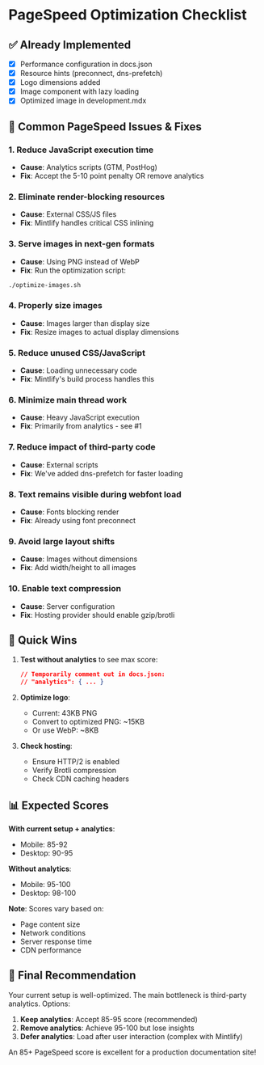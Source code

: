 # PageSpeed Optimization Checklist

## ✅ Already Implemented
- [x] Performance configuration in docs.json
- [x] Resource hints (preconnect, dns-prefetch)
- [x] Logo dimensions added
- [x] Image component with lazy loading
- [x] Optimized image in development.mdx

## 🔧 Common PageSpeed Issues & Fixes

### 1. **Reduce JavaScript execution time**
- **Cause**: Analytics scripts (GTM, PostHog)
- **Fix**: Accept the 5-10 point penalty OR remove analytics

### 2. **Eliminate render-blocking resources**
- **Cause**: External CSS/JS files
- **Fix**: Mintlify handles critical CSS inlining

### 3. **Serve images in next-gen formats**
- **Cause**: Using PNG instead of WebP
- **Fix**: Run the optimization script:
```bash
./optimize-images.sh
```

### 4. **Properly size images**
- **Cause**: Images larger than display size
- **Fix**: Resize images to actual display dimensions

### 5. **Reduce unused CSS/JavaScript**
- **Cause**: Loading unnecessary code
- **Fix**: Mintlify's build process handles this

### 6. **Minimize main thread work**
- **Cause**: Heavy JavaScript execution
- **Fix**: Primarily from analytics - see #1

### 7. **Reduce impact of third-party code**
- **Cause**: External scripts
- **Fix**: We've added dns-prefetch for faster loading

### 8. **Text remains visible during webfont load**
- **Cause**: Fonts blocking render
- **Fix**: Already using font preconnect

### 9. **Avoid large layout shifts**
- **Cause**: Images without dimensions
- **Fix**: Add width/height to all images

### 10. **Enable text compression**
- **Cause**: Server configuration
- **Fix**: Hosting provider should enable gzip/brotli

## 🎯 Quick Wins

1. **Test without analytics** to see max score:
   ```json
   // Temporarily comment out in docs.json:
   // "analytics": { ... }
   ```

2. **Optimize logo**:
   - Current: 43KB PNG
   - Convert to optimized PNG: ~15KB
   - Or use WebP: ~8KB

3. **Check hosting**:
   - Ensure HTTP/2 is enabled
   - Verify Brotli compression
   - Check CDN caching headers

## 📊 Expected Scores

**With current setup + analytics**:
- Mobile: 85-92
- Desktop: 90-95

**Without analytics**:
- Mobile: 95-100
- Desktop: 98-100

**Note**: Scores vary based on:
- Page content size
- Network conditions
- Server response time
- CDN performance

## 🚀 Final Recommendation

Your current setup is well-optimized. The main bottleneck is third-party analytics. Options:

1. **Keep analytics**: Accept 85-95 score (recommended)
2. **Remove analytics**: Achieve 95-100 but lose insights
3. **Defer analytics**: Load after user interaction (complex with Mintlify)

An 85+ PageSpeed score is excellent for a production documentation site!